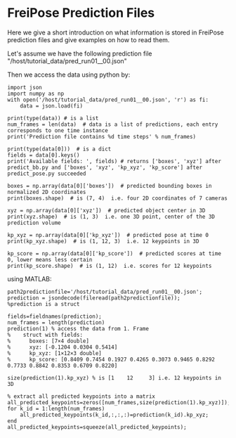 # FreiPose Prediction Files

Here we give a short introduction on what information is stored in FreiPose prediction files and give examples on how to read them.

Let's assume we have the following prediction file "/host/tutorial_data/pred_run01__00.json"

Then we access the data using python by:

    import json
    import numpy as np
    with open('/host/tutorial_data/pred_run01__00.json', 'r') as fi:
        data = json.load(fi)

    print(type(data)) # is a list
    num_frames = len(data)  # data is a list of predictions, each entry corresponds to one time instance
    print('Prediction file contains %d time steps' % num_frames)
    
    print(type(data[0]))  # is a dict
    fields = data[0].keys()
    print('Available fields: ', fields) # returns ['boxes', 'xyz'] after predict_bb.py and ['boxes', 'xyz', 'kp_xyz', 'kp_score'] after predict_pose.py succeeded

    boxes = np.array(data[0]['boxes'])  # predicted bounding boxes in normalized 2D coordinates
    print(boxes.shape)  # is (7, 4)  i.e. four 2D coordinates of 7 cameras

    xyz = np.array(data[0]['xyz'])  # predicted object center in 3D
    print(xyz.shape)  # is (1, 3)  i.e. one 3D point, center of the 3D prediction volume

    kp_xyz = np.array(data[0]['kp_xyz'])  # predicted pose at time 0 
    print(kp_xyz.shape)  # is (1, 12, 3)  i.e. 12 keypoints in 3D
    
    kp_score = np.array(data[0]['kp_score'])  # predicted scores at time 0, lower means less certain
    print(kp_score.shape)  # is (1, 12)  i.e. scores for 12 keypoints

using MATLAB:

    path2predictionfile='/host/tutorial_data/pred_run01__00.json';
    prediction = jsondecode(fileread(path2predictionfile));
    %prediction is a struct
    
    fields=fieldnames(prediction);    
    num_frames = length(prediction)
    prediction(1) % access the data from 1. Frame
    %    struct with fields:
    %      boxes: [7×4 double]
    %      xyz: [-0.1204 0.0304 0.5414]
    %      kp_xyz: [1×12×3 double]
    %      kp_score: [0.8409 0.7454 0.1927 0.4265 0.3073 0.9465 0.8292 0.7733 0.8842 0.8353 0.6709 0.8220]
    
    size(prediction(1).kp_xyz) % is [1    12     3] i.e. 12 keypoints in 3D
    
    % extract all predicted keypoints into a matrix
    all_predicted_keypoints=zeros([num_frames,size(prediction(1).kp_xyz)]);
    for k_id = 1:length(num_frames)
        all_predicted_keypoints(k_id,:,:,:)=prediction(k_id).kp_xyz;
    end
    all_predicted_keypoints=squeeze(all_predicted_keypoints);
    
